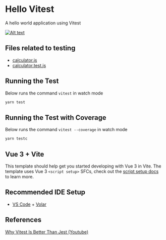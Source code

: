 # Hello Vitest

A hello world application using Vitest

[![Alt text](https://groundgurus-assets.s3.ap-southeast-1.amazonaws.com/Ground+Gurus+-+Logo+Small.png)](https://www.facebook.com/groups/1290693181003142)

## Files related to testing

- [calculator.js](./src/utils/calculator.js)
- [calculator.test.js](./src/utils/calculator.test.js)

## Running the Test

Below runs the command `vitest` in watch mode

```bash
yarn test
```

## Running the Test with Coverage

Below runs the command `vitest --coverage` in watch mode

```bash
yarn testc
```

## Vue 3 + Vite

This template should help get you started developing with Vue 3 in Vite. The template uses Vue 3 `<script setup>` SFCs, check out the [script setup docs](https://v3.vuejs.org/api/sfc-script-setup.html#sfc-script-setup) to learn more.

## Recommended IDE Setup

- [VS Code](https://code.visualstudio.com/) + [Volar](https://marketplace.visualstudio.com/items?itemName=Vue.volar)

## References

[Why Vitest Is Better Than Jest (Youtube)](https://www.youtube.com/watch?v=7f-71kYhK00&ab_channel=WebDevSimplified)

